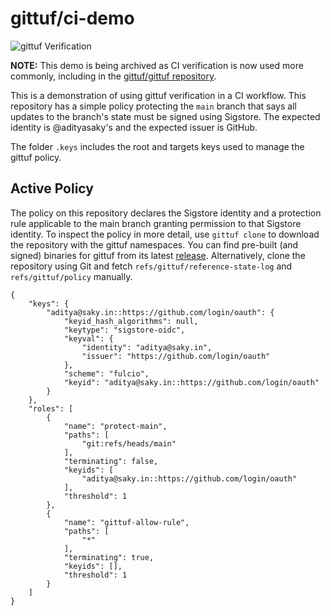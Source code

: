 # gittuf/ci-demo

![gittuf Verification](https://github.com/gittuf/ci-demo/actions/workflows/verify.yml/badge.svg)

**NOTE:** This demo is being archived as CI verification is now used more
commonly, including in the [gittuf/gittuf
repository](https://github.com/gittuf/gittuf/blob/d878e5352924d63a0349357b77fa1161d123ef17/.github/workflows/gittuf-verify.yml).

This is a demonstration of using gittuf verification in a CI workflow. This
repository has a simple policy protecting the `main` branch that says all
updates to the branch's state must be signed using Sigstore. The expected
identity is @adityasaky's and the expected issuer is GitHub.

The folder `.keys` includes the root and targets keys used to manage the gittuf
policy.

## Active Policy

The policy on this repository declares the Sigstore identity and a protection
rule applicable to the main branch granting permission to that Sigstore
identity. To inspect the policy in more detail, use `gittuf clone` to download
the repository with the gittuf namespaces. You can find pre-built (and signed)
binaries for gittuf from its latest
[release](https://github.com/gittuf/gittuf/releases). Alternatively, clone the
repository using Git and fetch `refs/gittuf/reference-state-log` and
`refs/gittuf/policy` manually.

```jsonc
{
    "keys": {
        "aditya@saky.in::https://github.com/login/oauth": {
            "keyid_hash_algorithms": null,
            "keytype": "sigstore-oidc",
            "keyval": {
                "identity": "aditya@saky.in",
                "issuer": "https://github.com/login/oauth"
            },
            "scheme": "fulcio",
            "keyid": "aditya@saky.in::https://github.com/login/oauth"
        }
    },
    "roles": [
        {
            "name": "protect-main",
            "paths": [
                "git:refs/heads/main"
            ],
            "terminating": false,
            "keyids": [
                "aditya@saky.in::https://github.com/login/oauth"
            ],
            "threshold": 1
        },
        {
            "name": "gittuf-allow-rule",
            "paths": [
                "*"
            ],
            "terminating": true,
            "keyids": [],
            "threshold": 1
        }
    ]
}
```

